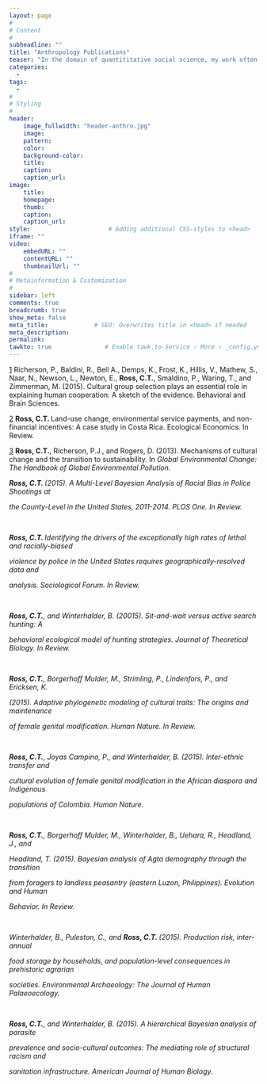 ```yaml
---
layout: page
#
# Content
#
subheadline: ""
title: "Anthropology Publications"
teaser: "In the domain of quantititative social science, my work often centers around the intersection of theory in evolution and ecology,  mathemathematical and statistical modeling, and applied anthropology.  My research program more closely resembles a wide-ranging network of publications and ideas that are friends with each other, than a linear exploration of a single theme. I am interested in colloboration, work on applied issues, and satisfying my own—often wandering—intellectual curiousities."
categories:
  - 
tags:
  - 
#
# Styling
#
header:
    image_fullwidth: "header-anthro.jpg"
    image:
    pattern:
    color:
    background-color: 
    title:
    caption:
    caption_url:
image:
    title:
    homepage:
    thumb:
    caption:
    caption_url:
style:                      # Adding additional CSS-styles to <head>
iframe: ""
video:
    embedURL: ""
    contentURL: ""
    thumbnailUrl: ""
#
# Metainformation & Customization
#
sidebar: left
comments: true
breadcrumb: true
show_meta: false
meta_title:             # SEO: Overwrites title in <head> if needed
meta_description:
permalink:
tawkto: true               # Enable tawk.to-Service › More › _config.yml
---
```


[1][1] Richerson, P., Baldini, R., Bell A., Demps, K., Frost, K., Hillis, V., Mathew, S., Naar,
N., Newson, L., Newton, E., <strong>Ross, C.T.</strong>, Smaldino, P., Waring, T., and Zimmerman, M.
(2015). Cultural group selection plays an essential role in explaining human cooperation: A sketch of the evidence. Behavioral and Brain Sciences.

[2][2] <strong>Ross, C.T. </strong>Land-use change, environmental service payments, and non-financial incentives: A case study in Costa Rica. Ecological Economics. In Review.

[3][3] <strong>Ross, C.T.</strong>, Richerson, P.J., and Rogers, D. (2013). Mechanisms of cultural change and the transition to sustainability. In <em>Global Environmental Change: The Handbook of Global Environmental Pollution. 

<p><strong>Ross, C.T. </strong>(2015). A Multi-Level Bayesian Analysis of Racial Bias in Police Shootings at</p>
<p>the County-Level in the United States, 2011-2014. PLOS One. In Review.</p>
<p>&nbsp;</p>
<p><strong>Ross, C.T. </strong>Identifying the drivers of the exceptionally high rates of lethal and racially-biased</p>
<p>violence by police in the United States requires geographically-resolved data and</p>
<p>analysis. Sociological Forum. In Review.</p>
<p>&nbsp;</p>
<p><strong>Ross, C.T.</strong>, and Winterhalder, B. (20015). Sit-and-wait versus active search hunting: A</p>
<p>behavioral ecological model of hunting strategies. Journal of Theoretical Biology. In Review.</p>
<p>&nbsp;</p>
<p><strong>Ross, C.T.</strong>, Borgerhoff Mulder, M., Strimling, P., Lindenfors, P., and Ericksen, K.</p>
<p>(2015). Adaptive phylogenetic modeling of cultural traits: The origins and maintenance</p>
<p>of female genital modification. Human Nature. In Review.</p>
<p>&nbsp;</p>
<p><strong>Ross, C.T.</strong>, Joyas Campino, P., and Winterhalder, B. (2015). Inter-ethnic transfer and</p>
<p>cultural evolution of female genital modification in the African diaspora and Indigenous</p>
<p>populations of Colombia. Human Nature.</p>
<p>&nbsp;</p>
<p><strong>Ross, C.T.</strong>, Borgerhoff Mulder, M., Winterhalder, B., Uehara, R., Headland, J., and</p>
<p>Headland, T. (2015). Bayesian analysis of Agta demography through the transition</p>
<p>from foragers to landless peasantry (eastern Luzon, Philippines). Evolution and Human</p>
<p>Behavior. In Review.</p>
<p>&nbsp;</p>
<p>Winterhalder, B., Puleston, C., and <strong>Ross, C.T. </strong>(2015). Production risk, inter-annual</p>
<p>food storage by households, and population-level consequences in prehistoric agrarian</p>
<p>societies. Environmental Archaeology: The Journal of Human Palaeoecology.</p>
<p>&nbsp;</p>
<p><strong>Ross, C.T.</strong>, and Winterhalder, B. (2015). A hierarchical Bayesian analysis of parasite</p>
<p>prevalence and socio-cultural outcomes: The mediating role of structural racism and</p>
<p>sanitation infrastructure. American Journal of Human Biology.</p>

 [1]: http://codytross.com/anthropology/cooperation/
 [2]: http://codytross.com/anthropology/psa/
 [3]: http://codytross.com/anthropology/sustain/



